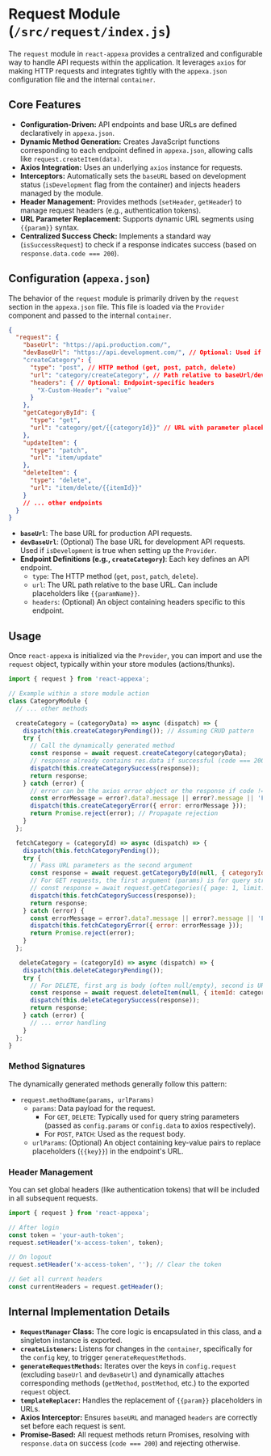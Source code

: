 # Request Module (`/src/request/index.js`)

The `request` module in `react-appexa` provides a centralized and configurable way to handle API requests within the application. It leverages `axios` for making HTTP requests and integrates tightly with the `appexa.json` configuration file and the internal `container`.

## Core Features

-   **Configuration-Driven:** API endpoints and base URLs are defined declaratively in `appexa.json`.
-   **Dynamic Method Generation:** Creates JavaScript functions corresponding to each endpoint defined in `appexa.json`, allowing calls like `request.createItem(data)`.
-   **Axios Integration:** Uses an underlying `axios` instance for requests.
-   **Interceptors:** Automatically sets the `baseURL` based on development status (`isDevelopment` flag from the container) and injects headers managed by the module.
-   **Header Management:** Provides methods (`setHeader`, `getHeader`) to manage request headers (e.g., authentication tokens).
-   **URL Parameter Replacement:** Supports dynamic URL segments using `{{param}}` syntax.
-   **Centralized Success Check:** Implements a standard way (`isSuccessRequest`) to check if a response indicates success (based on `response.data.code === 200`).

## Configuration (`appexa.json`)

The behavior of the `request` module is primarily driven by the `request` section in the `appexa.json` file. This file is loaded via the `Provider` component and passed to the internal `container`.

```json
{
  "request": {
    "baseUrl": "https://api.production.com/",
    "devBaseUrl": "https://api.development.com/", // Optional: Used if isDevelopment=true
    "createCategory": {
      "type": "post", // HTTP method (get, post, patch, delete)
      "url": "category/createCategory", // Path relative to baseUrl/devBaseUrl
      "headers": { // Optional: Endpoint-specific headers
        "X-Custom-Header": "value"
      }
    },
    "getCategoryById": {
      "type": "get",
      "url": "category/get/{{categoryId}}" // URL with parameter placeholder
    },
    "updateItem": {
      "type": "patch",
      "url": "item/update"
    },
    "deleteItem": {
      "type": "delete",
      "url": "item/delete/{{itemId}}"
    }
    // ... other endpoints
  }
}
```

-   **`baseUrl`**: The base URL for production API requests.
-   **`devBaseUrl`**: (Optional) The base URL for development API requests. Used if `isDevelopment` is true when setting up the `Provider`.
-   **Endpoint Definitions (e.g., `createCategory`)**: Each key defines an API endpoint.
    -   `type`: The HTTP method (`get`, `post`, `patch`, `delete`).
    -   `url`: The URL path relative to the base URL. Can include placeholders like `{{paramName}}`.
    -   `headers`: (Optional) An object containing headers specific to this endpoint.

## Usage

Once `react-appexa` is initialized via the `Provider`, you can import and use the `request` object, typically within your store modules (actions/thunks).

```javascript
import { request } from 'react-appexa';

// Example within a store module action
class CategoryModule {
  // ... other methods

  createCategory = (categoryData) => async (dispatch) => {
    dispatch(this.createCategoryPending()); // Assuming CRUD pattern
    try {
      // Call the dynamically generated method
      const response = await request.createCategory(categoryData);
      // response already contains res.data if successful (code === 200)
      dispatch(this.createCategorySuccess(response)); 
      return response;
    } catch (error) {
      // error can be the axios error object or the response if code !== 200
      const errorMessage = error?.data?.message || error?.message || 'Failed to create category';
      dispatch(this.createCategoryError({ error: errorMessage }));
      return Promise.reject(error); // Propagate rejection
    }
  };

  fetchCategory = (categoryId) => async (dispatch) => {
    dispatch(this.fetchCategoryPending());
    try {
      // Pass URL parameters as the second argument
      const response = await request.getCategoryById(null, { categoryId: categoryId }); 
      // For GET requests, the first argument (params) is for query string parameters
      // const response = await request.getCategories({ page: 1, limit: 10 }); // Example with query params
      dispatch(this.fetchCategorySuccess(response));
      return response;
    } catch (error) {
      const errorMessage = error?.data?.message || error?.message || 'Failed to fetch category';
      dispatch(this.fetchCategoryError({ error: errorMessage }));
      return Promise.reject(error);
    }
  };

   deleteCategory = (categoryId) => async (dispatch) => {
    dispatch(this.deleteCategoryPending());
    try {
      // For DELETE, first arg is body (often null/empty), second is URL params
      const response = await request.deleteItem(null, { itemId: categoryId }); 
      dispatch(this.deleteCategorySuccess(response));
      return response;
    } catch (error) {
      // ... error handling
    }
  };
}
```

### Method Signatures

The dynamically generated methods generally follow this pattern:

-   `request.methodName(params, urlParams)`
    -   `params`: Data payload for the request.
        -   For `GET`, `DELETE`: Typically used for query string parameters (passed as `config.params` or `config.data` to axios respectively).
        -   For `POST`, `PATCH`: Used as the request body.
    -   `urlParams`: (Optional) An object containing key-value pairs to replace placeholders (`{{key}}`) in the endpoint's URL.

### Header Management

You can set global headers (like authentication tokens) that will be included in all subsequent requests.

```javascript
import { request } from 'react-appexa';

// After login
const token = 'your-auth-token';
request.setHeader('x-access-token', token);

// On logout
request.setHeader('x-access-token', ''); // Clear the token

// Get all current headers
const currentHeaders = request.getHeader(); 
```

## Internal Implementation Details

-   **`RequestManager` Class:** The core logic is encapsulated in this class, and a singleton instance is exported.
-   **`createListeners`:** Listens for changes in the `container`, specifically for the `config` key, to trigger `generateRequestMethods`.
-   **`generateRequestMethods`:** Iterates over the keys in `config.request` (excluding `baseUrl` and `devBaseUrl`) and dynamically attaches corresponding methods (`getMethod`, `postMethod`, etc.) to the exported `request` object.
-   **`templateReplacer`:** Handles the replacement of `{{param}}` placeholders in URLs.
-   **Axios Interceptor:** Ensures `baseURL` and managed `headers` are correctly set before each request is sent.
-   **Promise-Based:** All request methods return Promises, resolving with `response.data` on success (`code === 200`) and rejecting otherwise.